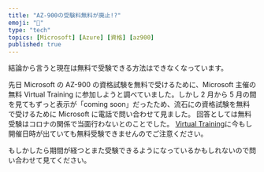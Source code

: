 ```yaml
---
title: "AZ-900の受験料無料が廃止!?"
emoji: "📘"
type: "tech"
topics: [Microsoft] [Azure] [資格] [az900]
published: true
---
```


結論から言うと現在は無料で受験できる方法はできなくなっています。

先日 Microsoft の AZ-900 の資格試験を無料で受けるために、Microsoft 主催の無料 Virtual Training に参加しようと調べていました。しかし 2 月から 5 月の間を見てもずっと表示が「coming soon」だったため、流石にの資格試験を無料で受けるために Microsoft に電話で問い合わせて見ました。
回答としては無料受験はコロナの関係で当面行わないとのことでした。
[Virtual Training](https://www.microsoft.com/ja-jp/events/top/training-days/azure?activetab=a1:primaryr4)に今もし開催日時が出ていても無料受験できませんのでご注意ください。

もしかしたら期間が経つとまた受験できるようになっているかもしれないので問い合わせて見てください。
